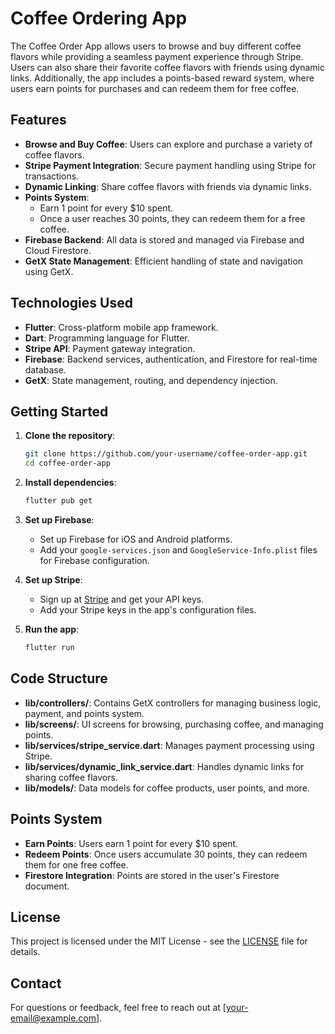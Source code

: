 # Coffee Ordering App

The Coffee Order App allows users to browse and buy different coffee flavors while providing a seamless payment experience through Stripe. Users can also share their favorite coffee flavors with friends using dynamic links. Additionally, the app includes a points-based reward system, where users earn points for purchases and can redeem them for free coffee.



## Features

- **Browse and Buy Coffee**: Users can explore and purchase a variety of coffee flavors.
- **Stripe Payment Integration**: Secure payment handling using Stripe for transactions.
- **Dynamic Linking**: Share coffee flavors with friends via dynamic links.
- **Points System**:
  - Earn 1 point for every $10 spent.
  - Once a user reaches 30 points, they can redeem them for a free coffee.
- **Firebase Backend**: All data is stored and managed via Firebase and Cloud Firestore.
- **GetX State Management**: Efficient handling of state and navigation using GetX.

## Technologies Used

- **Flutter**: Cross-platform mobile app framework.
- **Dart**: Programming language for Flutter.
- **Stripe API**: Payment gateway integration.
- **Firebase**: Backend services, authentication, and Firestore for real-time database.
- **GetX**: State management, routing, and dependency injection.

## Getting Started

1. **Clone the repository**:
   ```bash
   git clone https://github.com/your-username/coffee-order-app.git
   cd coffee-order-app
   ```

2. **Install dependencies**:
   ```bash
   flutter pub get
   ```

3. **Set up Firebase**:
   - Set up Firebase for iOS and Android platforms.
   - Add your `google-services.json` and `GoogleService-Info.plist` files for Firebase configuration.

4. **Set up Stripe**:
   - Sign up at [Stripe](https://stripe.com) and get your API keys.
   - Add your Stripe keys in the app's configuration files.

5. **Run the app**:
   ```bash
   flutter run
   ```

## Code Structure

- **lib/controllers/**: Contains GetX controllers for managing business logic, payment, and points system.
- **lib/screens/**: UI screens for browsing, purchasing coffee, and managing points.
- **lib/services/stripe_service.dart**: Manages payment processing using Stripe.
- **lib/services/dynamic_link_service.dart**: Handles dynamic links for sharing coffee flavors.
- **lib/models/**: Data models for coffee products, user points, and more.

## Points System

- **Earn Points**: Users earn 1 point for every $10 spent.
- **Redeem Points**: Once users accumulate 30 points, they can redeem them for one free coffee.
- **Firestore Integration**: Points are stored in the user's Firestore document.

## License

This project is licensed under the MIT License - see the [LICENSE](LICENSE) file for details.

## Contact

For questions or feedback, feel free to reach out at [your-email@example.com].
